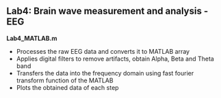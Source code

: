 Lab4: Brain wave measurement and analysis - EEG
---------------
**Lab4_MATLAB.m**
- Processes the raw EEG data and converts it to MATLAB array
- Applies digital filters to remove artifacts, obtain Alpha, Beta and Theta band
- Transfers the data into the frequency domain using fast fourier transform function of the MATLAB
- Plots the obtained data of each step
